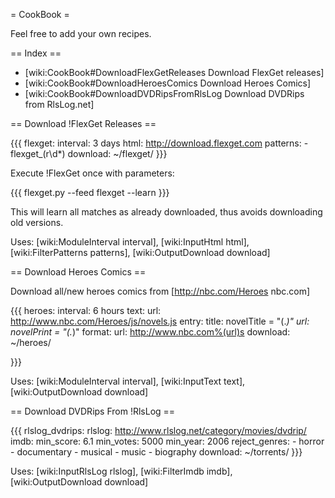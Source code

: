 = CookBook = 

Feel free to add your own recipes.

== Index ==

 * [wiki:CookBook#DownloadFlexGetReleases Download FlexGet releases]
 * [wiki:CookBook#DownloadHeroesComics Download Heroes Comics]
 * [wiki:CookBook#DownloadDVDRipsFromRlsLog Download DVDRips from RlsLog.net]


== Download !FlexGet Releases ==

{{{
flexget:
  interval: 3 days
  html: http://download.flexget.com
  patterns:
    - flexget_\(r\d*\)
  download: ~/flexget/
}}}

Execute !FlexGet once with parameters:

{{{
flexget.py --feed flexget --learn
}}}

This will learn all matches as already downloaded, thus avoids downloading old versions.

Uses: [wiki:ModuleInterval interval], [wiki:InputHtml html], [wiki:FilterPatterns patterns], [wiki:OutputDownload download]

== Download Heroes Comics ==

Download all/new heroes comics from [http://nbc.com/Heroes nbc.com]

{{{
heroes:
  interval: 6 hours
  text:
    url: http://www.nbc.com/Heroes/js/novels.js
    entry:
      title: novelTitle = "(.*)"
      url: novelPrint = "(.*)"
    format:
      url: http://www.nbc.com%(url)s
  download: ~/heroes/

}}}

Uses: [wiki:ModuleInterval interval], [wiki:InputText text], [wiki:OutputDownload download]

== Download DVDRips From !RlsLog ==

{{{
rlslog_dvdrips:
  rlslog: http://www.rlslog.net/category/movies/dvdrip/
  imdb:
    min_score: 6.1
    min_votes: 5000
    min_year: 2006
    reject_genres:
      - horror
      - documentary
      - musical
      - music
      - biography
  download: ~/torrents/
}}}

Uses: [wiki:InputRlsLog rlslog], [wiki:FilterImdb imdb], [wiki:OutputDownload download]